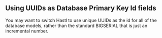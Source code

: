 ## Using UUIDs as Database Primary Key Id fields

You may want to switch Hastl to use unique UUIDs as the id for all of the database models, rather than the standard BIGSERIAL that is just an incremental number.
